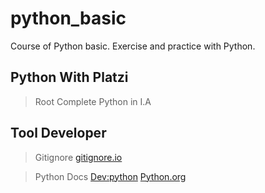 # python_basic
Course of Python basic. Exercise and practice with Python. 

## Python With Platzi 
> Root Complete Python in I.A

## Tool Developer 

> Gitignore
[gitignore.io]("https://www.toptal.com/developers/gitignore/")

> Python Docs
[Dev:python]("https://devguide.python.org/getting-started/")
[Python.org]("https://www.python.org/")